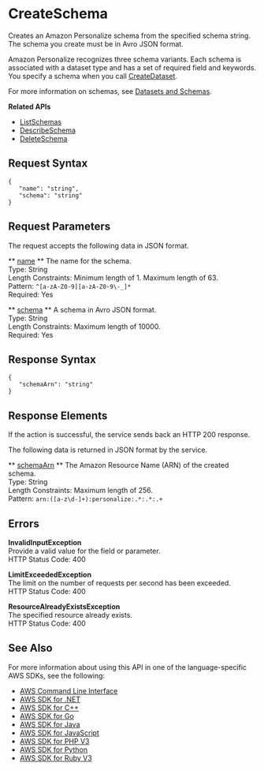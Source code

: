 # CreateSchema<a name="API_CreateSchema"></a>

Creates an Amazon Personalize schema from the specified schema string\. The schema you create must be in Avro JSON format\.

Amazon Personalize recognizes three schema variants\. Each schema is associated with a dataset type and has a set of required field and keywords\. You specify a schema when you call [CreateDataset](API_CreateDataset.md)\.

For more information on schemas, see [Datasets and Schemas](https://docs.aws.amazon.com/personalize/latest/dg/how-it-works-dataset-schema.html)\.

**Related APIs**
+  [ListSchemas](API_ListSchemas.md) 
+  [DescribeSchema](API_DescribeSchema.md) 
+  [DeleteSchema](API_DeleteSchema.md) 

## Request Syntax<a name="API_CreateSchema_RequestSyntax"></a>

```
{
   "name": "string",
   "schema": "string"
}
```

## Request Parameters<a name="API_CreateSchema_RequestParameters"></a>

The request accepts the following data in JSON format\.

 ** [name](#API_CreateSchema_RequestSyntax) **   <a name="personalize-CreateSchema-request-name"></a>
The name for the schema\.  
Type: String  
Length Constraints: Minimum length of 1\. Maximum length of 63\.  
Pattern: `^[a-zA-Z0-9][a-zA-Z0-9\-_]*`   
Required: Yes

 ** [schema](#API_CreateSchema_RequestSyntax) **   <a name="personalize-CreateSchema-request-schema"></a>
A schema in Avro JSON format\.  
Type: String  
Length Constraints: Maximum length of 10000\.  
Required: Yes

## Response Syntax<a name="API_CreateSchema_ResponseSyntax"></a>

```
{
   "schemaArn": "string"
}
```

## Response Elements<a name="API_CreateSchema_ResponseElements"></a>

If the action is successful, the service sends back an HTTP 200 response\.

The following data is returned in JSON format by the service\.

 ** [schemaArn](#API_CreateSchema_ResponseSyntax) **   <a name="personalize-CreateSchema-response-schemaArn"></a>
The Amazon Resource Name \(ARN\) of the created schema\.  
Type: String  
Length Constraints: Maximum length of 256\.  
Pattern: `arn:([a-z\d-]+):personalize:.*:.*:.+` 

## Errors<a name="API_CreateSchema_Errors"></a>

 **InvalidInputException**   
Provide a valid value for the field or parameter\.  
HTTP Status Code: 400

 **LimitExceededException**   
The limit on the number of requests per second has been exceeded\.  
HTTP Status Code: 400

 **ResourceAlreadyExistsException**   
The specified resource already exists\.  
HTTP Status Code: 400

## See Also<a name="API_CreateSchema_SeeAlso"></a>

For more information about using this API in one of the language\-specific AWS SDKs, see the following:
+  [AWS Command Line Interface](https://docs.aws.amazon.com/goto/aws-cli/personalize-2018-05-22/CreateSchema) 
+  [AWS SDK for \.NET](https://docs.aws.amazon.com/goto/DotNetSDKV3/personalize-2018-05-22/CreateSchema) 
+  [AWS SDK for C\+\+](https://docs.aws.amazon.com/goto/SdkForCpp/personalize-2018-05-22/CreateSchema) 
+  [AWS SDK for Go](https://docs.aws.amazon.com/goto/SdkForGoV1/personalize-2018-05-22/CreateSchema) 
+  [AWS SDK for Java](https://docs.aws.amazon.com/goto/SdkForJava/personalize-2018-05-22/CreateSchema) 
+  [AWS SDK for JavaScript](https://docs.aws.amazon.com/goto/AWSJavaScriptSDK/personalize-2018-05-22/CreateSchema) 
+  [AWS SDK for PHP V3](https://docs.aws.amazon.com/goto/SdkForPHPV3/personalize-2018-05-22/CreateSchema) 
+  [AWS SDK for Python](https://docs.aws.amazon.com/goto/boto3/personalize-2018-05-22/CreateSchema) 
+  [AWS SDK for Ruby V3](https://docs.aws.amazon.com/goto/SdkForRubyV3/personalize-2018-05-22/CreateSchema) 